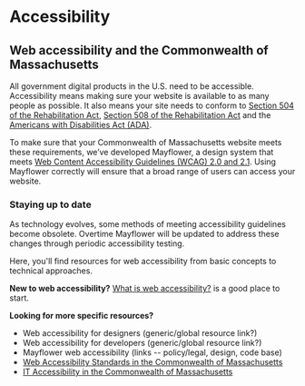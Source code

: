 # Accessibility

## Web accessibility and the Commonwealth of Massachusetts

All government digital products in the U.S. need to be accessible. Accessibility means making sure your website is available to as many people as possible. It also means your site needs to conform to [Section 504 of the Rehabilitation Act](http://www.dol.gov/oasam/regs/statutes/sec504.htm), [Section 508 of the Rehabilitation Act](https://section508.gov/manage/laws-and-policies) and the [Americans with Disabilities Act \(ADA\)](https://www.ada.gov/).

To make sure that your Commonwealth of Massachusetts website meets these requirements, we’ve developed Mayflower, a design system that meets [Web Content Accessibility Guidelines \(WCAG\) 2.0 and 2.1](https://www.w3.org/WAI/standards-guidelines/wcag/). Using Mayflower correctly will ensure that a broad range of users can access your website.

### Staying up to date

As technology evolves, some methods of meeting accessibility guidelines become obsolete. Overtime Mayflower will be updated to address these changes through periodic accessibility testing.

Here, you'll find resources for web accessibility from basic concepts to technical approaches.

**New to web accessibility?** [What is web accessibility?](https://github.com/massgov/edit-mayflower-docs/tree/e9443646354812c76e7b530175beedce46c7fdc9/docs/guidelines/accessibility/global-accessibility-definition.md) is a good place to start. 

**Looking for more specific resources?**

* Web accessibility for designers \(generic/global resource link?\)
* Web accessibility for developers \(generic/global resource link?\)
* Mayflower web accessibility \(links -- policy/legal, design, code base\)
* [Web Accessibility Standards in the Commonwealth of Massachusetts](https://www.mass.gov/guides/web-accessibility-standards)
* [IT Accessibility in the Commonwealth of Massachusetts](https://www.mass.gov/it-accessibility)

